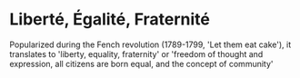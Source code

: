 # Liberté, Égalité, Fraternité

Popularized during the Fench revolution (1789-1799, 'Let them eat cake'), it translates to 'liberty, equality, fraternity' or 'freedom of thought and expression, all citizens are born equal, and the concept of community'